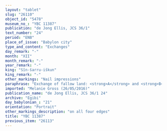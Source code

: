 ```yaml
---
layout: "tablet"
slug: "26110"
object_id: "5478"
museum_no_: "YBC 11387"
publication: "de Jong Ellis, JCS 36/1"
text_number: "24"
period: "ENB"
place_of_issue: "Babylon city"
type_and_content: "Exchanges"
day_remark: "-"
month: "XII"
month_remark: "-"
year_remark: "-"
king: "Sîn-šarru-iškun"
king_remark: "-"
other_markings: "Nail impressions"
paraphrase: "Exchange of fallow land: <strong>A</strong> and <strong>B</strong> exchange their fallow fields in Babylon. 10 witnesses and the scribe.<br /> <br /> <strong>A</strong> = Marduk-&scaron;āpik-zēri/Bammāya/Egibi; <strong>B</strong> = Nādinu/Ahhēa/Bēl-ēṭir; Scribe = Nergal-u&scaron;ēzib/Eppe&scaron;-ili"
imported: "Melanie Gross (26/05/2016)"
publication_name: "de Jong Ellis, JCS 36/1 24"
archive: "Egibi"
day_babylonian_: "21"
orientation: "Portrait"
other_markings_description: "on all four edges"
title: "YBC 11387"
previous_item: "26113"
---
```


